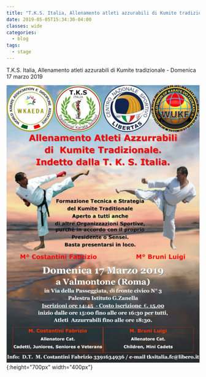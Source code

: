 ```yaml
---
title: "T.K.S. Italia, Allenamento atleti azzurabili di Kumite tradizionale - Domenica 17 marzo 2019"
date: 2019-05-05T15:34:30-04:00
classes: wide
categories:
  - blog
tags:
  - stage
---
```


T.K.S. Italia, Allenamento atleti azzurabili di Kumite tradizionale - Domenica 17 marzo 2019

![alt](/images/20190317/20190317.jpg){:height="700px" width="400px"}

